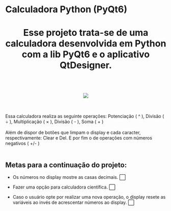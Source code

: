 # Calculadora Python (PyQt6)

<div align = "center">
  <h1>Esse projeto trata-se de uma calculadora desenvolvida em Python com a lib PyQt6 e o aplicativo QtDesigner.</h1>
  <br><br><br>
  <img src="https://user-images.githubusercontent.com/83124624/232522288-1ab2ee43-ad29-4881-86ba-4ae2880441e3.png">
  <br><br><br>
</div>
<p>Essa calculadora realiza as seguinte operações: Potenciação ( ^ ), Divisão ( ÷ ), Multiplicação ( × ), Divisão ( - ), Soma ( + )<br><br>
Além de dispor de botões que limpam o display e cada caracter, respectivamente: Clear e Del. E por fim o de operações com números negativos ( +/- ) <br><br></p>



<h2>Metas para a continuação do projeto:</h2>

- Os números no display mostre as casas decimais. ⬜

- Fazer uma opção para calculadora científica. ⬜

- Caso o usuário opte por realizar uma nova operação, o display resete as variáveis 
ao invés de acrescentar números ao display. ⬜







